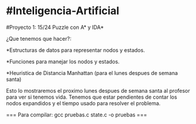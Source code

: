 #Inteligencia-Artificial
=======================

#Proyecto 1: 15/24 Puzzle con A* y IDA*

¿Que tenemos que hacer?:

*Estructuras de datos para representar nodos y estados.

*Funciones para manejar los nodos y estados.

*Heuristica de Distancia Manhattan (para el lunes despues de semana santa)

Esto lo mostraremos el proximo lunes despues de semana santa al profesor para ver si tenemos vida.
Tenemos que estar pendientes de contar los nodos expandidos y el tiempo usado para resolver el problema.

=== Para compilar: gcc pruebas.c state.c -o pruebas ===
